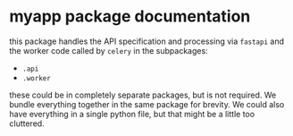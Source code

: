# myapp package documentation

this package handles the API specification and processing via `fastapi`
and the worker code called by `celery` in the subpackages:
+ `.api`
+ `.worker`

these could be in completely separate packages, but is not required.
We bundle everything together in the same package for brevity.
We could also have everything in a single python file, but that might
be a little too cluttered.
